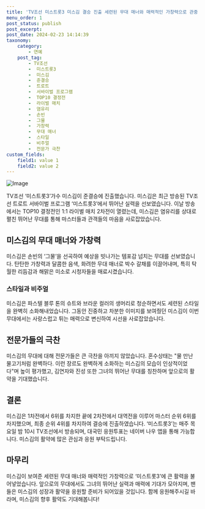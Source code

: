 ```yaml
---
title: 'TV조선 미스트롯3 미스김 결승 진출 세련된 무대 매너와 매력적인 가창력으로 관중 박수 갈채'
menu_order: 1
post_status: publish
post_excerpt: 
post_date: 2024-02-23 14:14:39
taxonomy:
    category:
        - 연예
    post_tag:
        - TV조선
        -  미스트롯3
        -  미스김
        -  준결승
        -  트로트
        -  서바이벌 프로그램
        -  TOP10 결정전
        -  라이벌 매치
        -  염유리
        -  손빈
        -  그물
        -  가창력
        -  무대 매너
        -  스타일
        -  비주얼
        -  전문가 극찬
custom_fields:
    field1: value 1
    field2: value 2
---
```


![Image](https://mimgnews.pstatic.net/image/144/2024/02/23/0000945038_001_20240223070701234.jpg?type=w540)

TV조선 ‘미스트롯3’가수 미스김이 준결승에 진출했습니다. 미스김은 최근 방송된 TV조선 트로트 서바이벌 프로그램 ‘미스트롯3’에서 뛰어난 실력을 선보였습니다. 이날 방송에서는 TOP10 결정전인 1:1 라이벌 매치 2차전이 열렸는데, 미스김은 염유리를 상대로 펼친 뛰어난 무대를 통해 마스터들과 관객들의 마음을 사로잡았습니다.
## 미스김의 무대 매너와 가창력
미스김은 손빈의 ‘그물’을 선곡하여 예상을 빗나가는 템포감 넘치는 무대를 선보였습니다. 탄탄한 가창력과 달콤한 음색, 화려한 무대 매너로 박수 갈채를 이끌어내며, 특히 탁월한 리듬감과 해맑은 미소로 시청자들을 매료시켰습니다.
### 스타일과 비주얼
미스김은 파스텔 블루 톤의 슈트와 브라운 컬러의 생머리로 청순하면서도 세련된 스타일을 완벽히 소화해내었습니다. 그동안 진중하고 차분한 이미지를 보여줬던 미스김이 이번 무대에서는 사랑스럽고 튀는 매력으로 변신하여 시선을 사로잡았습니다.
## 전문가들의 극찬
미스김의 무대에 대해 전문가들은 큰 극찬을 아끼지 않았습니다. 혼수상태는 "물 만난 물고기처럼 완벽하다. 이런 장르도 완벽하게 소화하는 미스김의 모습이 인상적이었다"며 높이 평가했고, 김연자와 진성 또한 그녀의 뛰어난 무대를 칭찬하며 앞으로의 활약을 기대했습니다.
## 결론
미스김은 1차전에서 6위를 차지한 끝에 2차전에서 대역전을 이루어 마스터 순위 6위를 차지했으며, 최종 순위 4위를 차지하여 결승에 진출하였습니다. ‘미스트롯3’는 매주 목요일 밤 10시 TV조선에서 방송되며, 대국민 응원투표는 네이버 나우 앱을 통해 가능합니다. 미스김의 활약에 많은 관심과 응원 부탁드립니다.
## 마무리
미스김이 보여준 세련된 무대 매너와 매력적인 가창력으로 ‘미스트롯3’에 큰 활력을 불어넣었습니다. 앞으로의 무대에서도 그녀의 뛰어난 실력과 매력에 기대가 모아지며, 팬들은 미스김의 성장과 활약을 응원할 준비가 되어있을 것입니다. 함께 응원해주시길 바라며, 미스김의 향후 활약도 기대해봅니다!
